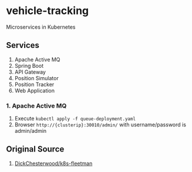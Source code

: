 # vehicle-tracking
Microservices in Kubernetes

## Services
1. Apache Active MQ
1. Spring Boot 
1. API Gateway
1. Position Simulator
1. Position Tracker
1. Web Application


### 1. Apache Active MQ
1. Execute `kubectl apply -f queue-deployment.yaml`
1. Browser `http://{clusterip}:30010/admin/` with username/password is admin/admin


## Original Source
1. [DickChesterwood/k8s-fleetman](https://github.com/DickChesterwood/k8s-fleetman)
